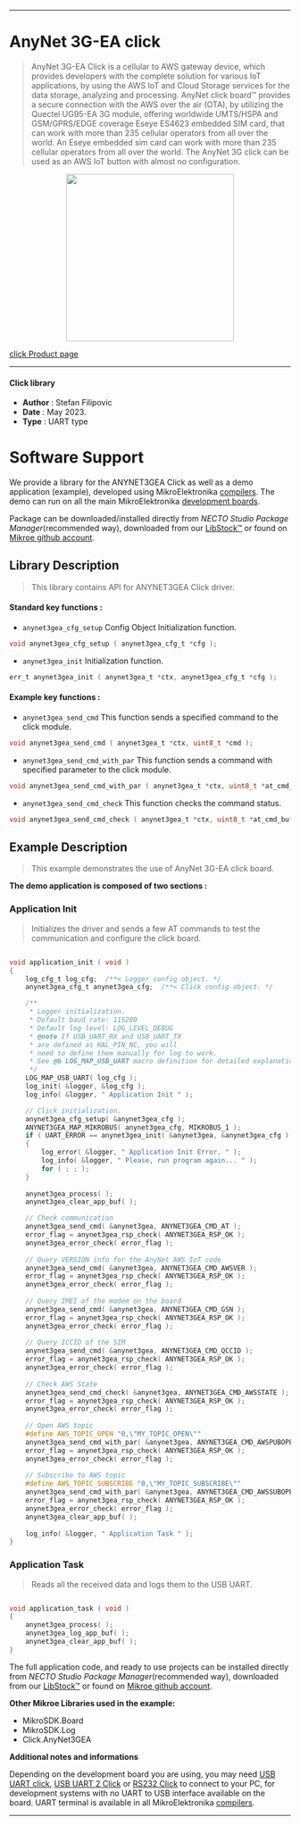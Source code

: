 
---
# AnyNet 3G-EA click

> AnyNet 3G-EA Click is a cellular to AWS gateway device, which provides developers with the complete solution for various IoT applications, by using the AWS IoT and Cloud Storage services for the data storage, analyzing and processing. AnyNet click board™ provides a secure connection with the AWS over the air (OTA), by utilizing the Quectel UG95-EA 3G module,  offering worldwide UMTS/HSPA and GSM/GPRS/EDGE coverage Eseye ES4623 embedded SIM card, that can work with more than 235 cellular operators from all over the world. An Eseye embedded sim card can work with more than 235 cellular operators from all over the world. The AnyNet 3G click can be used as an AWS IoT button with almost no configuration.

<p align="center">
  <img src="https://download.mikroe.com/images/click_for_ide/anynet3gea_click.png" height=300px>
</p>

[click Product page](https://www.mikroe.com/anynet-3g-ea-click)

---


#### Click library

- **Author**        : Stefan Filipovic
- **Date**          : May 2023.
- **Type**          : UART type


# Software Support

We provide a library for the ANYNET3GEA Click
as well as a demo application (example), developed using MikroElektronika
[compilers](https://www.mikroe.com/necto-studio).
The demo can run on all the main MikroElektronika [development boards](https://www.mikroe.com/development-boards).

Package can be downloaded/installed directly from *NECTO Studio Package Manager*(recommended way), downloaded from our [LibStock&trade;](https://libstock.mikroe.com) or found on [Mikroe github account](https://github.com/MikroElektronika/mikrosdk_click_v2/tree/master/clicks).

## Library Description

> This library contains API for ANYNET3GEA Click driver.

#### Standard key functions :

- `anynet3gea_cfg_setup` Config Object Initialization function.
```c
void anynet3gea_cfg_setup ( anynet3gea_cfg_t *cfg );
```

- `anynet3gea_init` Initialization function.
```c
err_t anynet3gea_init ( anynet3gea_t *ctx, anynet3gea_cfg_t *cfg );
```

#### Example key functions :

- `anynet3gea_send_cmd` This function sends a specified command to the click module.
```c
void anynet3gea_send_cmd ( anynet3gea_t *ctx, uint8_t *cmd );
```

- `anynet3gea_send_cmd_with_par` This function sends a command with specified parameter to the click module.
```c
void anynet3gea_send_cmd_with_par ( anynet3gea_t *ctx, uint8_t *at_cmd_buf, uint8_t *param_buf );
```

- `anynet3gea_send_cmd_check` This function checks the command status.
```c
void anynet3gea_send_cmd_check ( anynet3gea_t *ctx, uint8_t *at_cmd_buf );
```

## Example Description

> This example demonstrates the use of AnyNet 3G-EA click board.

**The demo application is composed of two sections :**

### Application Init

> Initializes the driver and sends a few AT commands to test the communication and configure the click board.

```c

void application_init ( void ) 
{
    log_cfg_t log_cfg;  /**< Logger config object. */
    anynet3gea_cfg_t anynet3gea_cfg;  /**< Click config object. */

    /**
     * Logger initialization.
     * Default baud rate: 115200
     * Default log level: LOG_LEVEL_DEBUG
     * @note If USB_UART_RX and USB_UART_TX
     * are defined as HAL_PIN_NC, you will
     * need to define them manually for log to work.
     * See @b LOG_MAP_USB_UART macro definition for detailed explanation.
     */
    LOG_MAP_USB_UART( log_cfg );
    log_init( &logger, &log_cfg );
    log_info( &logger, " Application Init " );

    // Click initialization.
    anynet3gea_cfg_setup( &anynet3gea_cfg );
    ANYNET3GEA_MAP_MIKROBUS( anynet3gea_cfg, MIKROBUS_1 );
    if ( UART_ERROR == anynet3gea_init( &anynet3gea, &anynet3gea_cfg ) )
    {
        log_error( &logger, " Application Init Error. " );
        log_info( &logger, " Please, run program again... " );
        for ( ; ; );
    }
    
    anynet3gea_process( );
    anynet3gea_clear_app_buf( );

    // Check communication
    anynet3gea_send_cmd( &anynet3gea, ANYNET3GEA_CMD_AT );
    error_flag = anynet3gea_rsp_check( ANYNET3GEA_RSP_OK );
    anynet3gea_error_check( error_flag );
    
    // Query VERSION info for the AnyNet AWS IoT code
    anynet3gea_send_cmd( &anynet3gea, ANYNET3GEA_CMD_AWSVER );
    error_flag = anynet3gea_rsp_check( ANYNET3GEA_RSP_OK );
    anynet3gea_error_check( error_flag );
    
    // Query IMEI of the modem on the board
    anynet3gea_send_cmd( &anynet3gea, ANYNET3GEA_CMD_GSN );
    error_flag = anynet3gea_rsp_check( ANYNET3GEA_RSP_OK );
    anynet3gea_error_check( error_flag );
    
    // Query ICCID of the SIM
    anynet3gea_send_cmd( &anynet3gea, ANYNET3GEA_CMD_QCCID );
    error_flag = anynet3gea_rsp_check( ANYNET3GEA_RSP_OK );
    anynet3gea_error_check( error_flag );
    
    // Check AWS State
    anynet3gea_send_cmd_check( &anynet3gea, ANYNET3GEA_CMD_AWSSTATE );
    error_flag = anynet3gea_rsp_check( ANYNET3GEA_RSP_OK );
    anynet3gea_error_check( error_flag );
    
    // Open AWS topic
    #define AWS_TOPIC_OPEN "0,\"MY_TOPIC_OPEN\""
    anynet3gea_send_cmd_with_par( &anynet3gea, ANYNET3GEA_CMD_AWSPUBOPEN, AWS_TOPIC_OPEN );
    error_flag = anynet3gea_rsp_check( ANYNET3GEA_RSP_OK );
    anynet3gea_error_check( error_flag );
    
    // Subscribe to AWS topic
    #define AWS_TOPIC_SUBSCRIBE "0,\"MY_TOPIC_SUBSCRIBE\""
    anynet3gea_send_cmd_with_par( &anynet3gea, ANYNET3GEA_CMD_AWSSUBOPEN, AWS_TOPIC_SUBSCRIBE );
    error_flag = anynet3gea_rsp_check( ANYNET3GEA_RSP_OK );
    anynet3gea_error_check( error_flag );
    anynet3gea_clear_app_buf( );
    
    log_info( &logger, " Application Task " );
}

```

### Application Task

> Reads all the received data and logs them to the USB UART.

```c

void application_task ( void ) 
{
    anynet3gea_process( );
    anynet3gea_log_app_buf( );
    anynet3gea_clear_app_buf( );
}

```

The full application code, and ready to use projects can be installed directly from *NECTO Studio Package Manager*(recommended way), downloaded from our [LibStock&trade;](https://libstock.mikroe.com) or found on [Mikroe github account](https://github.com/MikroElektronika/mikrosdk_click_v2/tree/master/clicks).

**Other Mikroe Libraries used in the example:**

- MikroSDK.Board
- MikroSDK.Log
- Click.AnyNet3GEA

**Additional notes and informations**

Depending on the development board you are using, you may need
[USB UART click](https://www.mikroe.com/usb-uart-click),
[USB UART 2 Click](https://www.mikroe.com/usb-uart-2-click) or
[RS232 Click](https://www.mikroe.com/rs232-click) to connect to your PC, for
development systems with no UART to USB interface available on the board. UART
terminal is available in all MikroElektronika
[compilers](https://shop.mikroe.com/compilers).

---
